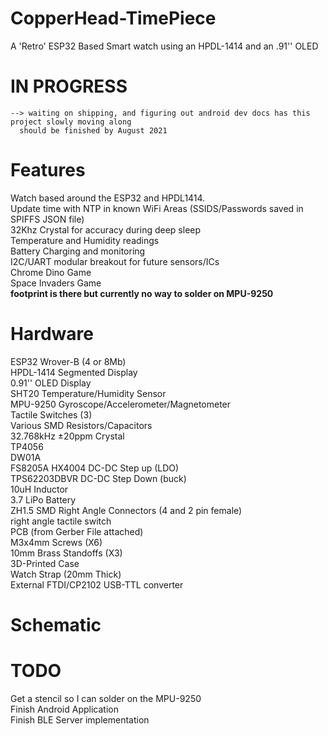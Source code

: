 # CopperHead-TimePiece
A 'Retro' ESP32 Based Smart watch using an HPDL-1414 and an .91'' OLED

# IN PROGRESS
    --> waiting on shipping, and figuring out android dev docs has this project slowly moving along
      should be finished by August 2021

# Features
  Watch based around the ESP32 and HPDL1414. <br>
  Update time with NTP in known WiFi Areas (SSIDS/Passwords saved in SPIFFS JSON file) <br>
  32Khz Crystal for accuracy during deep sleep<br>
  Temperature and Humidity readings <br>
  Battery Charging and monitoring <br>
  I2C/UART modular breakout for future sensors/ICs <br>
  Chrome Dino Game  <br>
  Space Invaders Game <br>
   **footprint is there but currently no way to solder on MPU-9250** <br>
# Hardware

  ESP32 Wrover-B (4 or 8Mb) <br>
  HPDL-1414 Segmented Display  <br>
  0.91'' OLED Display <br>
  SHT20 Temperature/Humidity Sensor <br>
  MPU-9250 Gyroscope/Accelerometer/Magnetometer <br>
  Tactile Switches (3) <br>
  Various SMD Resistors/Capacitors <br>
  32.768kHz ±20ppm Crystal <br>
  TP4056 <br>
  DW01A   <br>
  FS8205A
  HX4004 DC-DC Step up (LDO) <br>
  TPS62203DBVR DC-DC Step Down (buck) <br>
  10uH Inductor <br>
  3.7 LiPo Battery <br>
  ZH1.5 SMD Right Angle Connectors (4 and 2 pin female)  <br>
  right angle tactile switch <br>
  PCB (from Gerber File attached)<br>
  M3x4mm Screws (X6)<br>
  10mm Brass Standoffs (X3)<br>
  3D-Printed Case <br>
  Watch Strap (20mm Thick)<br>
  External FTDI/CP2102 USB-TTL converter<br>



# Schematic

# TODO
  Get a stencil so I can solder on the MPU-9250 <br>
  Finish Android Application <br>
  Finish BLE Server implementation <br>
  
